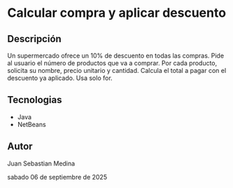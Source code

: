 # Calcular compra y aplicar descuento

## Descripción

Un supermercado ofrece un 10% de descuento en todas las compras. 
Pide al usuario el número de productos que va a comprar. 
Por cada producto, solicita su nombre, precio unitario y cantidad. 
Calcula el total a pagar con el descuento ya aplicado. Usa solo for.

## Tecnologias
- Java
- NetBeans

## Autor

Juan Sebastian Medina

sabado 06 de septiembre de 2025
